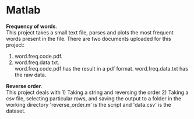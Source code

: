 # Matlab

**Frequency of words**.       
This project takes a small text file, parses and plots the most frequent words present in the file. There are two documents uploaded for this project:
1. word.freq.code.pdf.      
2. word.freq.data.txt.      
word.freq.code.pdf has the result in a pdf format. word.freq.data.txt has the raw data.         

**Reverse order**.         
This project deals with 
     1) Taking a string and reversing the order
     2) Taking a csv file, selecting particular rows, and saving the output to a folder in the working directory
'reverse_order.m' is the script and 'data.csv' is the dataset.      
